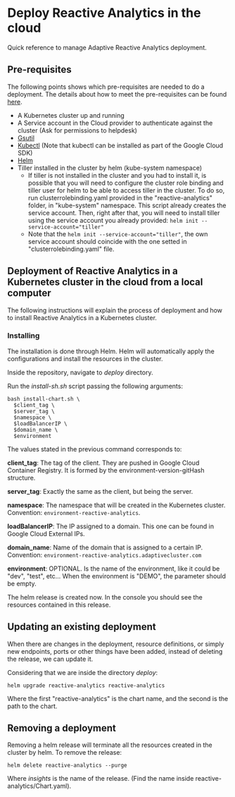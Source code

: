 # Deploy Reactive Analytics in the cloud

Quick reference to manage Adaptive Reactive Analytics deployment.

## Pre-requisites

The following points shows which pre-requisites are needed to do a deployment. The details about how to meet the pre-requisites can be found [here](https://github.com/AdaptiveConsulting/adaptive-insights/tree/master/deploy/pre-requisites.md).
* A Kubernetes cluster up and running
* A Service account in the Cloud provider to authenticate against the cluster (Ask for permissions to helpdesk)
* [Gsutil](https://cloud.google.com/storage/docs/gsutil_install)
* [Kubectl](https://kubernetes.io/docs/tasks/tools/install-kubectl) (Note that kubectl can be installed as part of the Google Cloud SDK)
* [Helm](https://helm.sh/)
* Tiller installed in the cluster by helm (kube-system namespace)
  * If tiller is not installed in the cluster and you had to install it, is possible that you will need to configure the cluster role binding and tiller user for helm to be able to access tiller in the cluster. To do so, run clusterrolebinding.yaml provided in the "reactive-analytics" folder, in "kube-system" namespace. This script already creates the service account. Then, right after that, you will need to install tiller using the service account you already provided: `helm init --service-account="tiller"`
  * Note that the `helm init --service-account="tiller"`, the own service account should coincide with the one setted in "clusterrolebinding.yaml" file.

## Deployment of Reactive Analytics in a Kubernetes cluster in the cloud from a local computer

The following instructions will explain the process of deployment and how to install Reactive Analytics in a Kubernetes cluster.

### Installing

The installation is done through Helm. Helm will automatically apply the configurations and install the resources in the cluster.

Inside the repository, navigate to _deploy_ directory.

Run the _install-sh.sh_ script passing the following arguments:

```
bash install-chart.sh \
  $client_tag \
  $server_tag \
  $namespace \
  $loadBalancerIP \
  $domain_name \
  $environment
```

The values stated in the previous command corresponds to:

**client_tag**: The tag of the client. They are pushed in Google Cloud Container Registry. It is formed by the environment-version-gitHash structure.

**server_tag**: Exactly the same as the client, but being the server.

**namespace**: The namespace that will be created in the Kubernetes cluster. Convention: `environment-reactive-analytics`.

**loadBalancerIP**: The IP assigned to a domain. This one can be found in Google Cloud External IPs.

**domain_name**: Name of the domain that is assigned to a certain IP. Convention: `environment-reactive-analytics.adaptivecluster.com`

**environment**: OPTIONAL. Is the name of the environment, like it could be "dev", "test", etc... When the environment is "DEMO", the parameter should be empty.

The helm release is created now. In the console you should see the resources contained in this release.

## Updating an existing deployment

When there are changes in the deployment, resource definitions, or simply new endpoints, ports or other things have been added, instead of deleting the release, we can update it.

Considering that we are inside the directory _deploy_:

```
helm upgrade reactive-analytics reactive-analytics
```
Where the first "reactive-analytics" is the chart name, and the second is the path to the chart.

## Removing a deployment

Removing a helm release will terminate all the resources created in the cluster by helm. To remove the release:

```
helm delete reactive-analytics --purge
```

Where _insights_ is the name of the release. (Find the name inside reactive-analytics/Chart.yaml).
